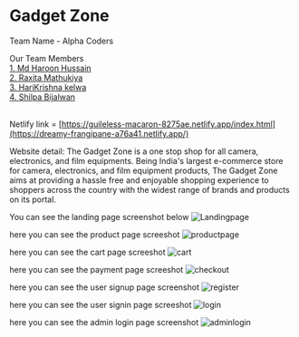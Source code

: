 # Gadget Zone

Team Name - Alpha Coders

Our Team Members
<br>
<a href="(https://github.com/mdharoonhussain)">1. Md Haroon Hussain </a>
<br>
<a href="(https://github.com/raxitamathukiya)">2. Raxita Mathukiya  </a>
<br>
<a href="https://github.com/krishna-4114">3. HariKrishna kelwa</a>
<br>
<a href="(https://github.com/shilpabijalwan)">4. Shilpa Bijalwan</a>
<br>
<br>

Netlify link = [https://guileless-macaron-8275ae.netlify.app/index.html](https://dreamy-frangipane-a76a41.netlify.app/)

Website detail: The Gadget Zone is a one stop shop for all  camera, electronics, and film equipments. Being India's largest e-commerce store for camera, electronics, and film equipment products, The Gadget Zone aims at providing a hassle free and enjoyable shopping experience to shoppers across the country with the widest range of brands and products on its portal.

You can see the landing page screenshot below
![Landingpage](https://user-images.githubusercontent.com/96863579/221485079-8f596846-9390-46e8-937f-233ff1bea0ea.jpg)


here you can see the product page screeshot 
![productpage](https://user-images.githubusercontent.com/96863579/221485203-22e5970b-7f0f-44bc-844a-cb8571ee925b.jpg)

here you can see the cart page screeshot
![cart](https://user-images.githubusercontent.com/96863579/221485327-1053066f-0087-43af-8968-222bbabf3985.jpg)

here you can see the payment page screeshot
![checkout](https://user-images.githubusercontent.com/96863579/221486245-93319608-af13-434b-8b87-2259732abe9c.jpg)


here you can see the user signup page screenshot
![register](https://user-images.githubusercontent.com/96863579/221485690-9db2f0da-1d24-48f4-acb7-aaadea8d0145.jpg)


here you can see the user signin page screeshot
![login](https://user-images.githubusercontent.com/96863579/221485648-cfead9fb-5085-44f5-8d1d-8ee4adaed06e.jpg)


here you can see the admin login page screenshot
![adminlogin](https://user-images.githubusercontent.com/96863579/221486014-9c8b3cef-efe4-4c12-b736-f8e48697dbd9.jpg)




